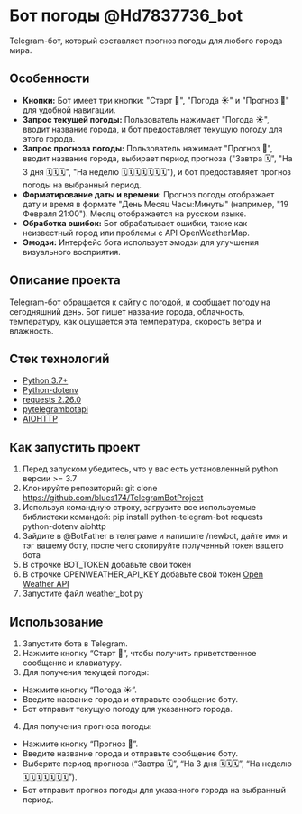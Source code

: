 # Бот погоды @Hd7837736_bot
Telegram-бот, который составляет прогноз погоды для любого города мира.

## Особенности

*   **Кнопки:** Бот имеет три кнопки: "Старт 🚀", "Погода ☀️" и "Прогноз 📅" для удобной навигации.
*   **Запрос текущей погоды:** Пользователь нажимает "Погода ☀️", вводит название города, и бот предоставляет текущую погоду для этого города.
*   **Запрос прогноза погоды:** Пользователь нажимает "Прогноз 📅", вводит название города, выбирает период прогноза ("Завтра 🗓️", "На 3 дня 🗓️🗓️🗓️", "На неделю 🗓️🗓️🗓️🗓️🗓️🗓️🗓️"), и бот предоставляет прогноз погоды на выбранный период.
*   **Форматирование даты и времени:** Прогноз погоды отображает дату и время в формате "День Месяц Часы:Минуты" (например, "19 Февраля 21:00"). Месяц отображается на русском языке.
*   **Обработка ошибок:** Бот обрабатывает ошибки, такие как неизвестный город или проблемы с API OpenWeatherMap.
*   **Эмодзи:** Интерфейс бота использует эмодзи для улучшения визуального восприятия.

## Описание проекта
Telegram-бот обращается к сайту с погодой, и сообщает погоду на сегодняшний день. Бот пишет название города, облачность, температуру, как ощущается эта температура, скорость ветра и влажность. 

## Стек технологий
* [Python 3.7+](https://www.python.org/downloads/)
* [Python-dotenv](https://pypi.org/project/python-dotenv/)
* [requests 2.26.0](https://pypi.org/project/requests/)
* [pytelegrambotapi](https://pypi.org/project/pyTelegramBotAPI/)
* [AIOHTTP](https://docs.aiohttp.org/en/stable/index.html)

## Как запустить проект
1. Перед запуском убедитесь, что у вас есть установленный python версии >= 3.7
2. Клонируйте репозиторий: git clone https://github.com/blues174/TelegramBotProject
3. Используя командную строку, загрузите все используемые библиотеки командой: pip install python-telegram-bot requests python-dotenv aiohttp 
4. Зайдите в @BotFather в телеграме и напишите /newbot, дайте имя и тэг вашему боту, после чего скопируйте полученный токен вашего
бота
5. В строчке BOT_TOKEN добавьте свой токен
7. В строчке OPENWEATHER_API_KEY добавьте свой токен [Open Weather API](https://openweathermap.org/forecast5)
8. Запустите файл weather_bot.py

## Использование
1. Запустите бота в Telegram.
2. Нажмите кнопку “Старт 🚀”, чтобы получить приветственное сообщение и клавиатуру.
3. Для получения текущей погоды:
* Нажмите кнопку “Погода ☀️”.
* Введите название города и отправьте сообщение боту.
* Бот отправит текущую погоду для указанного города.
4. Для получения прогноза погоды:
* Нажмите кнопку “Прогноз 📅”.
* Введите название города и отправьте сообщение боту.
* Выберите период прогноза (“Завтра 🗓️”, “На 3 дня 🗓️🗓️🗓️”, “На неделю 🗓️🗓️🗓️🗓️🗓️🗓️🗓️”).
* Бот отправит прогноз погоды для указанного города на выбранный период.
